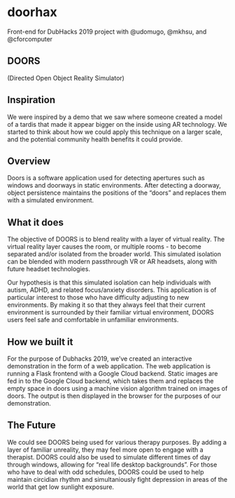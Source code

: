 # doorhax
Front-end for DubHacks 2019 project with @udomugo, @mkhsu, and @cforcomputer

## DOORS
(Directed Open Object Reality Simulator)

## Inspiration
We were inspired by a demo that we saw where someone created a model of a tardis that made it appear bigger on the inside using AR technology. We started to think about how we could apply this technique on a larger scale, and the potential community health benefits it could provide. 

## Overview
Doors is a software application used for detecting apertures such as windows and doorways in static environments. After detecting a doorway, object persistence maintains the positions of the “doors” and replaces them with a simulated environment.

## What it does
The objective of DOORS is to blend reality with a layer of virtual reality. The virtual reality layer causes the room, or multiple rooms -  to become separated and/or isolated from the broader world. This simulated isolation can be blended with modern passthrough VR or AR headsets, along with future headset technologies. 

Our hypothesis is that this simulated isolation can help individuals with autism, ADHD, and related focus/anxiety disorders. This application is of particular interest to those who have difficulty adjusting to new environments. By making it so that they always feel that their current environment is surrounded by their familiar virtual environment, DOORS users feel safe and comfortable in unfamiliar environments.

## How we built it
For the purpose of Dubhacks 2019, we’ve created an interactive demonstration in the form of a web application. The web application is running a Flask frontend with a Google Cloud backend. Static images are fed in to the Google Cloud backend, which takes them and replaces the empty space in doors using a machine vision algorithm trained on images of doors. The output is then displayed in the browser for the purposes of our demonstration.

## The Future
We could see DOORS being used for various therapy purposes. By adding a layer of familiar unreality, they may feel more open to engage with a therapist. DOORS could also be used to simulate different times of day through windows, allowing for “real life desktop backgrounds”. For those who have to deal with odd schedules, DOORS could be used to help maintain circidian rhythm and simultaniously fight depression in areas of the world that get low sunlight exposure. 
